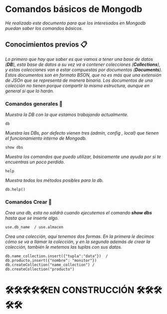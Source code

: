 # Comandos básicos de Mongodb

_He realizado este documento para que los interesados en Mongodb puedan saber los comandos básicos._

## Conocimientos previos 📋

_Lo primero que hay que saber es que vamos a tener una base de datos (**DB**), esta base de datos a su vez va a contener colecciones (**Collections**), y estas colecciones van a estar compuestas por documentos (**Documents**). Estos documentos son en formato BSON, que no es más que una extensión de JSOn que se representa de manera binaria.
Los documentos de una colección no tienen porque compartir la misma estructura, aunque en general sí que lo harán._

### Comandos generales 📌

_Muestra la DB con la que estamos trabajando actualmente._

```
db
```
_Muestra las DBs, por defecto vienen tres (admin, config , local) que tienen el funcionamiento interno de Mongodb._

```
show dbs
```
_Muestra los comandos que puedo utilizar, básicamente una ayuda por si te encuentras un poco perdido._

```
help
```
_Muestra todos los métodos posibles para la db._

```
db.help()
```

### Comandos Crear 📌

_Crea una db, esta no saldrá cuando ejecutemos el comando **show dbs** hasta que se inserte algo._

```
use.db_name  / use.almacen
```
_Crea una colección, aquí tenemos dos formas. En la primera le decimos cómo se va a llamar la colección, y en la segunda además de crear la colección, también le metemos las tuplas con sus datos._

```
db.name_collection.insert({"tupla":"data"})  / db.producto.insert({"nombre": "monitor"})
db.createCollection("name_collection") / db.createCollection("producto")
```




# 🛠️🛠️🛠️🛠️🛠️EN CONSTRUCCIÓN 🛠️🛠️🛠️🛠️🛠️




